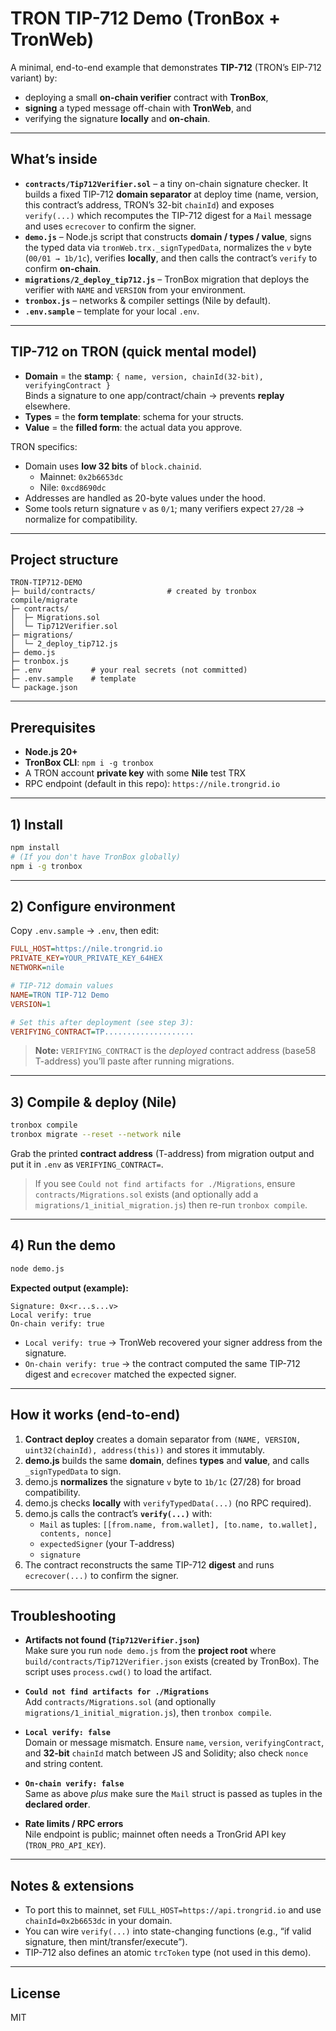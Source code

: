 # TRON TIP-712 Demo (TronBox + TronWeb)

A minimal, end-to-end example that demonstrates **TIP-712** (TRON’s EIP-712 variant) by:

- deploying a small **on-chain verifier** contract with **TronBox**,
- **signing** a typed message off-chain with **TronWeb**, and
- verifying the signature **locally** and **on-chain**.


---

## What’s inside

- **`contracts/Tip712Verifier.sol`** – a tiny on-chain signature checker. It builds a fixed TIP-712 **domain separator** at deploy time (name, version, this contract’s address, TRON’s 32-bit `chainId`) and exposes `verify(...)` which recomputes the TIP-712 digest for a `Mail` message and uses `ecrecover` to confirm the signer.
- **`demo.js`** – Node.js script that constructs **domain / types / value**, signs the typed data via `tronWeb.trx._signTypedData`, normalizes the `v` byte (`00/01 → 1b/1c`), verifies **locally**, and then calls the contract’s `verify` to confirm **on-chain**.
- **`migrations/2_deploy_tip712.js`** – TronBox migration that deploys the verifier with `NAME` and `VERSION` from your environment.
- **`tronbox.js`** – networks & compiler settings (Nile by default).
- **`.env.sample`** – template for your local `.env`.

---

## TIP-712 on TRON (quick mental model)

- **Domain** = the **stamp**: `{ name, version, chainId(32-bit), verifyingContract }`  
  Binds a signature to one app/contract/chain → prevents **replay** elsewhere.
- **Types** = the **form template**: schema for your structs.
- **Value** = the **filled form**: the actual data you approve.

TRON specifics:

- Domain uses **low 32 bits** of `block.chainid`.
  - Mainnet: `0x2b6653dc`
  - Nile: `0xcd8690dc`
- Addresses are handled as 20-byte values under the hood.
- Some tools return signature `v` as `0/1`; many verifiers expect `27/28` → normalize for compatibility.

---

## Project structure

```
TRON-TIP712-DEMO
├─ build/contracts/                # created by tronbox compile/migrate
├─ contracts/
│  ├─ Migrations.sol
│  └─ Tip712Verifier.sol
├─ migrations/
│  └─ 2_deploy_tip712.js
├─ demo.js
├─ tronbox.js
├─ .env           # your real secrets (not committed)
├─ .env.sample    # template
└─ package.json
```

---

## Prerequisites

- **Node.js 20+**
- **TronBox CLI**: `npm i -g tronbox`
- A TRON account **private key** with some **Nile** test TRX
- RPC endpoint (default in this repo): `https://nile.trongrid.io`

---

## 1) Install

```bash
npm install
# (If you don't have TronBox globally)
npm i -g tronbox
```

---

## 2) Configure environment

Copy `.env.sample` → `.env`, then edit:

```ini
FULL_HOST=https://nile.trongrid.io
PRIVATE_KEY=YOUR_PRIVATE_KEY_64HEX
NETWORK=nile

# TIP-712 domain values
NAME=TRON TIP-712 Demo
VERSION=1

# Set this after deployment (see step 3):
VERIFYING_CONTRACT=TP....................
```

> **Note:** `VERIFYING_CONTRACT` is the _deployed_ contract address (base58 T-address) you’ll paste after running migrations.

---

## 3) Compile & deploy (Nile)

```bash
tronbox compile
tronbox migrate --reset --network nile
```

Grab the printed **contract address** (T-address) from migration output and put it in `.env` as `VERIFYING_CONTRACT=`.

> If you see `Could not find artifacts for ./Migrations`, ensure `contracts/Migrations.sol` exists (and optionally add a `migrations/1_initial_migration.js`) then re-run `tronbox compile`.

---

## 4) Run the demo

```bash
node demo.js
```

**Expected output (example):**

```
Signature: 0x<r...s...v>
Local verify: true
On-chain verify: true
```

- `Local verify: true` → TronWeb recovered your signer address from the signature.
- `On-chain verify: true` → the contract computed the same TIP-712 digest and `ecrecover` matched the expected signer.

---

## How it works (end-to-end)

1. **Contract deploy** creates a domain separator from `(NAME, VERSION, uint32(chainId), address(this))` and stores it immutably.
2. **demo.js** builds the same **domain**, defines **types** and **value**, and calls `_signTypedData` to sign.
3. demo.js **normalizes** the signature `v` byte to `1b/1c` (27/28) for broad compatibility.
4. demo.js checks **locally** with `verifyTypedData(...)` (no RPC required).
5. demo.js calls the contract’s **`verify(...)`** with:
   - `Mail` as tuples: `[[from.name, from.wallet], [to.name, to.wallet], contents, nonce]`
   - `expectedSigner` (your T-address)
   - `signature`
6. The contract reconstructs the same TIP-712 **digest** and runs `ecrecover(...)` to confirm the signer.

---

## Troubleshooting

- **Artifacts not found (`Tip712Verifier.json`)**  
  Make sure you run `node demo.js` from the **project root** where `build/contracts/Tip712Verifier.json` exists (created by TronBox). The script uses `process.cwd()` to load the artifact.

- **`Could not find artifacts for ./Migrations`**  
  Add `contracts/Migrations.sol` (and optionally `migrations/1_initial_migration.js`), then `tronbox compile`.

- **`Local verify: false`**  
  Domain or message mismatch. Ensure `name`, `version`, `verifyingContract`, and **32-bit** `chainId` match between JS and Solidity; also check `nonce` and string content.

- **`On-chain verify: false`**  
  Same as above _plus_ make sure the `Mail` struct is passed as tuples in the **declared order**.

- **Rate limits / RPC errors**  
  Nile endpoint is public; mainnet often needs a TronGrid API key (`TRON_PRO_API_KEY`).

---

## Notes & extensions

- To port this to mainnet, set `FULL_HOST=https://api.trongrid.io` and use `chainId=0x2b6653dc` in your domain.
- You can wire `verify(...)` into state-changing functions (e.g., “if valid signature, then mint/transfer/execute”).
- TIP-712 also defines an atomic `trcToken` type (not used in this demo).

---

## License

MIT
